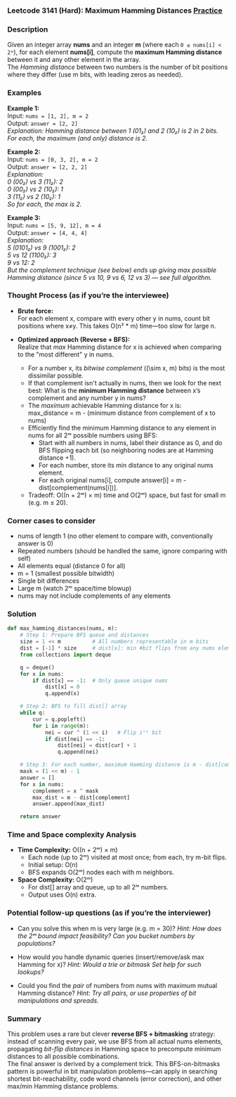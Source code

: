 ### Leetcode 3141 (Hard): Maximum Hamming Distances [Practice](https://leetcode.com/problems/maximum-hamming-distances)

### Description  
Given an integer array **nums** and an integer **m** (where each `0 ≤ nums[i] < 2ᵐ`), for each element **nums[i]**, compute the **maximum Hamming distance** between it and any other element in the array.  
The *Hamming distance* between two numbers is the number of bit positions where they differ (use m bits, with leading zeros as needed).

### Examples  

**Example 1:**  
Input: `nums = [1, 2], m = 2`  
Output: `answer = [2, 2]`  
*Explanation: Hamming distance between 1 (01₂) and 2 (10₂) is 2 in 2 bits. For each, the maximum (and only) distance is 2.*

**Example 2:**  
Input: `nums = [0, 3, 2], m = 2`  
Output: `answer = [2, 2, 2]`  
*Explanation:  
0 (00₂) vs 3 (11₂): 2  
0 (00₂) vs 2 (10₂): 1  
3 (11₂) vs 2 (10₂): 1  
So for each, the max is 2.*

**Example 3:**  
Input: `nums = [5, 9, 12], m = 4`  
Output: `answer = [4, 4, 4]`  
*Explanation:  
5 (0101₂) vs 9 (1001₂): 2  
5 vs 12 (1100₂): 3  
9 vs 12: 2  
But the *complement* technique (see below) ends up giving max possible Hamming distance (since 5 vs 10, 9 vs 6, 12 vs 3) — see full algorithm.*

### Thought Process (as if you’re the interviewee)  

- **Brute force:**  
  For each element x, compare with every other y in nums, count bit positions where x≠y. This takes O(n² \* m) time—too slow for large n.

- **Optimized approach (Reverse + BFS):**  
  Realize that *max* Hamming distance for x is achieved when comparing to the "most different" y in nums.  
  - For a number x, its *bitwise complement* (\(\sim x, m\) bits) is the most dissimilar possible.
  - If that complement isn't actually in nums, then we look for the next best: What is the **minimum Hamming distance** between x’s complement and any number y in nums?
  - The *maximum* achievable Hamming distance for x is:  
    max_distance = m - (minimum distance from complement of x to nums)
  - Efficiently find the minimum Hamming distance to any element in nums for all 2ᵐ possible numbers using BFS:
    - Start with all numbers in nums, label their distance as 0, and do BFS flipping each bit (so neighboring nodes are at Hamming distance +1).
    - For each number, store its min distance to any original nums element.
    - For each original nums[i], compute answer[i] = m - dist[complement(nums[i])].
  - Tradeoff: O((n + 2ᵐ) × m) time and O(2ᵐ) space, but fast for small m (e.g. m ≤ 20).

### Corner cases to consider  
- nums of length 1 (no other element to compare with, conventionally answer is 0)
- Repeated numbers (should be handled the same, ignore comparing with self)
- All elements equal (distance 0 for all)
- m = 1 (smallest possible bitwidth)
- Single bit differences
- Large m (watch 2ᵐ space/time blowup)
- nums may not include complements of any elements

### Solution

```python
def max_hamming_distances(nums, m):
    # Step 1: Prepare BFS queue and distances
    size = 1 << m          # All numbers representable in m bits
    dist = [-1] * size     # dist[x]: min #bit flips from any nums element to x
    from collections import deque

    q = deque()
    for x in nums:
        if dist[x] == -1:  # Only queue unique nums
            dist[x] = 0
            q.append(x)

    # Step 2: BFS to fill dist[] array
    while q:
        cur = q.popleft()
        for i in range(m):
            nei = cur ^ (1 << i)   # Flip iᵗʰ bit
            if dist[nei] == -1:
                dist[nei] = dist[cur] + 1
                q.append(nei)

    # Step 3: For each number, maximum Hamming distance is m - dist[complement]
    mask = (1 << m) - 1
    answer = []
    for x in nums:
        complement = x ^ mask
        max_dist = m - dist[complement]
        answer.append(max_dist)

    return answer
```

### Time and Space complexity Analysis  

- **Time Complexity:** O((n + 2ᵐ) × m)
  - Each node (up to 2ᵐ) visited at most once; from each, try m-bit flips.
  - Initial setup: O(n)
  - BFS expands O(2ᵐ) nodes each with m neighbors.
- **Space Complexity:** O(2ᵐ)
  - For dist[] array and queue, up to all 2ᵐ numbers.
  - Output uses O(n) extra.

### Potential follow-up questions (as if you’re the interviewer)  

- Can you solve this when m is very large (e.g. m = 30)?
  *Hint: How does the 2ᵐ bound impact feasibility? Can you bucket numbers by populations?*

- How would you handle dynamic queries (insert/remove/ask max Hamming for x)?
  *Hint: Would a trie or bitmask Set help for such lookups?*

- Could you find the *pair* of numbers from nums with maximum mutual Hamming distance?
  *Hint: Try all pairs, or use properties of bit manipulations and spreads.*

### Summary
This problem uses a rare but clever **reverse BFS + bitmasking** strategy: instead of scanning every pair, we use BFS from all actual nums elements, propagating *bit-flip distances* in Hamming space to precompute minimum distances to all possible combinations.  
The final answer is derived by a complement trick. This BFS-on-bitmasks pattern is powerful in bit manipulation problems—can apply in searching shortest bit-reachability, code word channels (error correction), and other max/min Hamming distance problems.